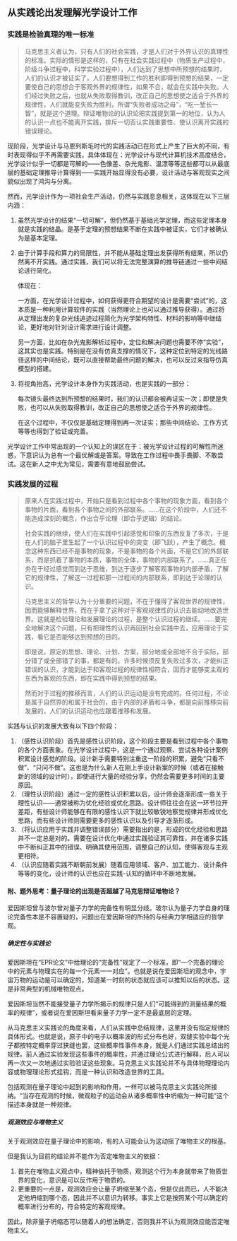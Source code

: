 ## 从实践论出发理解光学设计工作

### 实践是检验真理的唯一标准

>   马克思主义者认为，只有人们的社会实践，才是人们对于外界认识的真理性的标准。实际的情形是这样的，只有在社会实践过程中（物质生产过程中，阶级斗争过程中，科学实验过程中），人们达到了思想中所预想的结果时，人们的认识才被证实了。人们要想得到工作的胜利即得到预想的结果，一定要使自己的思想合于客观外界的规律性，如果不合，就会在实践中失败。人们经过失败之后，也就从失败取得教训，改正自己的思想使之适合于外界的规律性，人们就能变失败为胜利，所谓“失败者成功之母”，“吃一堑长一智”，就是这个道理。辩证唯物论的认识论把实践提到第一的地位，认为人的认识一点也不能离开实践，排斥一切否认实践重要性、使认识离开实践的错误理论。

现阶段，光学设计与马恩列斯毛时代的实践活动已在形式上产生了巨大的不同，有时表现得似乎不再需要实践，具体体现在：光学设计与现代计算机技术高度结合，光学设计似乎一切都是可解的——色像差、杂光鬼影、温漂等等这些都可以从最底层的基础定理推导计算得到——实践开始显得没有必要，设计活动与客观现实之间貌似出现了鸿沟与分离。

然而，光学设计作为一项社会生产活动，仍然与实践息息相关，这体现在以下三层内涵：

1.   虽然光学设计的结果“一切可解”，但仍然基于基础光学定理，而这些定理本身就是实践的结晶。是基于定理的预想结果不断在实践中被证实，它们才被确认为是基本定理。

2.   由于计算手段和算力的局限性，并不能从基础定理出发获得所有结果，所以仍然离不开实践。通过实践，我们可以将无法完整演算的推导链通过一些中间结论进行简化。

     体现在：

     ​	一方面，在光学设计过程中，如何获得更符合期望的设计是需要“尝试”的，这本质是一种利用计算软件的实践（当然理论上也可以通过推导获得）。通过将从定理出发的复杂光线追迹过程简化为光学架构特性、材料的影响等中继结论，更好地对针对设计需求进行设计调整。

     ​	另一方面，比如在杂光鬼影解析过程中，定位和解决问题也需要不停“实验”，这其实也是实践。特别是在没有仿真支撑的情况下，这种定位到特定的光线路径这样的中间结论，既可以直接帮助最终问题的解决，也可以反过来指导仿真模型的搭建。

3.   将视角抬高，光学设计本身作为实践活动，也是实践的一部分：

     ​	每次镜头最终达到所预想的结果时，我们的认识都会被再证实一次；即使是失败，也可以从失败取得教训，改正自己的思想使之适合于外界的规律性。

     ​	在这个过程中，不仅仅是基础定理得到再一次证实；那些中间结论、工作方式等等也得到了验证或完善。

光学设计工作中常出现的一个认知上的误区在于：被光学设计过程的可解性所迷惑，下意识认为总有一个最优解或是答案。导致在工作过程中畏手畏脚、不敢尝试。这在新人之中尤为常见，需要有意地鼓励尝试。

### 实践发展的过程

>   原来人在实践过程中，开始只是看到过程中各个事物的现象方面，看到各个事物的片面，看到各个事物之间的外部联系。……在这个阶段中，人们还不能造成深刻的概念，作出合乎论理（即合乎逻辑）的结论。
>
>   社会实践的继续，使人们在实践中引起感觉和印象的东西反复了多次，于是在人们的脑子里生起了一个认识过程中的突变（即飞跃），产生了概念。概念这种东西已经不是事物的现象，不是事物的各个片面，不是它们的外部联系，而是抓着了事物的本质，事物的全体，事物的内部联系了。……真正任务在于经过感觉而到达于思维，到达于逐步了解客观事物的内部矛盾，了解它的规律性，了解这一过程和那一过程间的内部联系，即到达于论理的认识。
>
>   马克思主义的哲学认为十分重要的问题，不在于懂得了客观世界的规律性，因而能够解释世界，而在于拿了这种对于客观规律性的认识去能动地改造世界。这就是检验理论和发展理论的过程，是整个认识过程的继续。……要完全地解决这个问题，只有把理性的认识再回到社会实践中去，应用理论于实践，看它是否能够达到预想的目的。
>
>   即是说，原定的思想、理论、计划、方案，部分地或全部地不合于实际，部分错了或全部错了的事，都是有的。许多时候须反复失败过多次，才能纠正错误的认识，才能到达于和客观过程的规律性相符合，因而才能够变主观的东西为客观的东西，即在实践中得到预想的结果。
>
>   然而对于过程的推移而言，人们的认识运动是没有完成的。任何过程，不论是属于自然界的和属于社会的，由于内部的矛盾和斗争，都是向前推移向前发展的，人们的认识运动也应跟着推移和发展。

实践与认识的发展大致有以下四个阶段：

1.   （感性认识阶段）首先是感性认识阶段，这个阶段主要是看到过程中各个事物的各个方面表象。在光学设计过程中，这是一个通过观察、尝试各种设计案例积累设计感觉的阶段。设计新手需要特别注重这一阶段的积累，避免“只看不做”、“只问不做”。这也是为什么新人在刚上手设计新案的时候（或者在接触新的领域的设计时），即使进行大量的经验分享，仍然会需要更多时间的主要原因。
2.   （理性认识阶段）通过一定的感性认识积累以后，设计师会逐渐形成一些关于理性认识——通常被称为优化经验或优化思路。设计师往往会在这一环节拉开差距，有些设计师能够在有限的感性认识下就比较敏锐地察觉规律并形成优化思路，而有些设计师则需要更多的感性认识以及引导才逐渐形成。
3.   （将认识应用于实践并调整错误部分）需要指出的是，形成的优化经验和思路并不一定总是对的。需要在设计优化中通过实践验证其可靠性，并在诸多实践中不断纠正其中的错误、明确其使用范围，调整自己的认知，使得客观与主观更相符。
4.   （认识应随着实践不断朝前发展）随着应用领域、客户、加工能力、设计条件等等的变化，设计师的认识也应在实践-认知的循环中不断地发展。

#### 附、题外思考：量子理论的出现是否超越了马克思辩证唯物论？

爱因斯坦曾与波尔曾对量子力学的完备性有明显分歧。玻尔认为量子力学自身的理论完备性本是不容置疑的，问题出在爱因斯坦的所持的与经典力学相适应的哲学观。

##### 确定性与实践论

爱因斯坦在“EPR论文”中给理论的“完备性”规定了一个标准，即“一个完备的理论中的元素与物理实在的每一个元素一一对应”。也就是说在爱因斯坦的观念中，宇宙万物的运动是可以确定的，知道某一时刻的状态就应该可以推知以后的状态。这是非常典型的机械唯物观点。

爱因斯坦当然不能接受量子力学所揭示的规律只是人们“可能得到的测量结果的概率的规律”，或者说在爱因斯坦看来量子力学一定不是最底层的定理。

从马克思主义实践论的角度来看，人们从实践中总结规律，这里并没有指定规律的具体形式。也就是说，原子中的电子以概率波的形式分布也好，双缝实验中每个光子都按特定概率穿过狭缝也罢，这些概率性事件本身，就是人们通过实践总结出的规律。前人通过实验发现这些事件的概率性，并通过理论公式进行解释，后人可以再一次又一次地通过实验验证这些现象。马克思主义实践论并不与具体物理理论内容或物理理论形式挂钩，而是一种认识和改造世界的工具。

包括观测在量子理论中起到的影响和作用，一样可以被马克思主义实践论所接纳。“当存在观测的时候，微观粒子的运动会从诸多概率性中坍缩为一种可能”这个描述本身就是一种规律。

##### 观测效应与唯物主义

关于观测效应在量子理论中的影响，有的人可能会认为这动摇了唯物主义的根基。

但是我认为目前的结论并不能作为否定唯物主义的依据：

1.   首先在唯物主义观点中，精神依托于物质，观测这个行为本身就带来了物质世界的变化，意识是可以反作用于物质的。
2.   更重要的一点是，观测效应会让量子坍缩至某个态，但是仅此而已，人不能决定他坍缩到哪个态，因此并不以意识为转移。事实上它是按照某个可以确定的概率进行分布的，符合特定的客观规律。

因此，除非量子坍缩态可以随着人的想法确定，否则我并不认为观测效应能否定唯物主义。